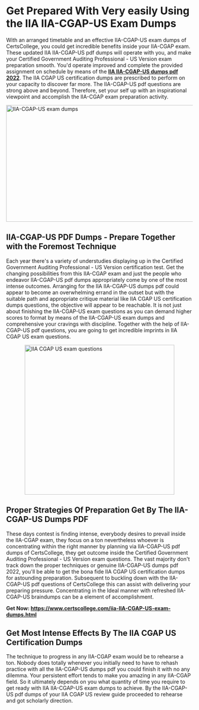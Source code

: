 <h1><strong>Get Prepared With Very easily Using the IIA IIA-CGAP-US Exam Dumps&nbsp;</strong></h1>
<p><span style="font-weight: 400;">With an arranged timetable and an effective  IIA-CGAP-US exam dumps of CertsCollege, you could get incredible benefits inside your IIA-CGAP exam. These updated IIA IIA-CGAP-US pdf dumps will operate with you, and make your Certified Government Auditing Professional - US Version exam preparation smooth. You'd operate improved and complete the provided assignment on schedule by means of the <strong><a href="https://www.certscollege.com/iia-IIA-CGAP-US-exam-dumps.html">IIA IIA-CGAP-US dumps pdf 2022</a></strong>. The IIA CGAP US certification dumps are prescribed to perform on your capacity to discover far more. The  IIA-CGAP-US pdf questions are strong above and beyond. Therefore, set your self up with an inspirational viewpoint and accomplish the IIA-CGAP exam preparation activity.&nbsp;</span></p>
<p><span style="font-weight: 400;"><img style="display: block; margin-left: auto; margin-right: auto;" src="https://i.ibb.co/CPDK3ps/Yellow-and-Blue-Initiative-Blog-Banner.png" alt="IIA-CGAP-US exam dumps" width="559" height="315" /></span></p>
<h2><strong>IIA-CGAP-US PDF Dumps - Prepare Together with the Foremost Technique</strong></h2>
<p><span style="font-weight: 400;">Each year there's a variety of understudies displaying up in the Certified Government Auditing Professional - US Version certification test. Get the changing possibilities from this IIA-CGAP exam and just the people who endeavor IIA-CGAP-US pdf dumps appropriately come by one of the most intense outcomes. Arranging for the IIA IIA-CGAP-US dumps pdf could appear to become an overwhelming errand in the outset but with the suitable path and appropriate critique material like IIA CGAP US certification dumps questions, the objective will appear to be reachable. It is not just about finishing the IIA-CGAP-US exam questions as you can demand higher scores to format by means of the IIA-CGAP-US exam dumps and comprehensive your cravings with discipline. Together with the help of IIA-CGAP-US pdf questions, you are going to get incredible imprints in IIA CGAP US exam questions.</span></p>
<p><span style="font-weight: 400;"><a href="https://tinyurl.com/yj4rufkh"><img style="display: block; margin-left: auto; margin-right: auto;" src="https://i.ibb.co/9tMrhdY/Teacher-Appreciation-Invitation.png" alt="IIA CGAP US exam questions " width="404" height="404" /></a></span></p>
<h2><strong>Proper Strategies Of Preparation Get By The IIA-CGAP-US Dumps PDF</strong></h2>
<p><span style="font-weight: 400;">These days contest is finding intense, everybody desires to prevail inside the IIA-CGAP exam, they focus on a ton nevertheless whoever is concentrating within the right manner by planning via IIA-CGAP-US pdf dumps of CertsCollege, they get outcome inside the Certified Government Auditing Professional - US Version exam questions. The vast majority don't track down the proper techniques or genuine IIA-CGAP-US dumps pdf 2022, you'll be able to get the bona fide IIA CGAP US certification dumps for astounding preparation. Subsequent to buckling down with the  IIA-CGAP-US pdf questions of CertsCollege this can assist with delivering your preparing pressure. Concentrating in the Ideal manner with refreshed IIA-CGAP-US braindumps can be a element of accomplishment.</span></p>
<p><span style="font-weight: 400;"><strong>Get Now: <a href="https://www.certscollege.com/iia-IIA-CGAP-US-exam-dumps.html">https://www.certscollege.com/iia-IIA-CGAP-US-exam-dumps.html</a></strong></span></p>
<h2><strong>Get Most Intense Effects By The IIA CGAP US Certification Dumps</strong></h2>
<p><span style="font-weight: 400;">The technique to progress in any IIA-CGAP exam would be to rehearse a ton. Nobody does totally whenever you initially need to have to rehash practice with all the IIA-CGAP-US dumps pdf you could finish it with no any dilemma. Your persistent effort tends to make you amazing in any IIA-CGAP field. So it ultimately depends on you what quantity of time you require to get ready with IIA IIA-CGAP-US exam dumps to achieve. By the IIA-CGAP-US pdf dumps of your IIA CGAP US review guide proceeded to rehearse and got scholarly direction.</span></p>
